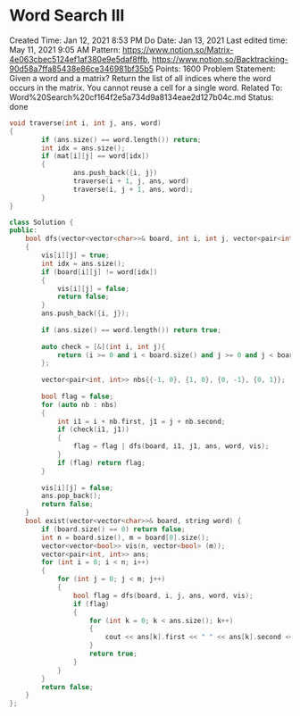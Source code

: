 # Word Search III

Created Time: Jan 12, 2021 8:53 PM
Do Date: Jan 13, 2021
Last edited time: May 11, 2021 9:05 AM
Pattern: https://www.notion.so/Matrix-4e063cbec5124ef1af380e9e5daf8ffb, https://www.notion.so/Backtracking-90d58a7ffa85438e86ce346981bf35b5
Points: 1600
Problem Statement: Given a word and a matrix? Return the list of all indices where the word occurs in the matrix. You cannot reuse a cell for a single word. 
Related To: Word%20Search%20cf164f2e5a734d9a8134eae2d127b04c.md
Status: done

```cpp
void traverse(int i, int j, ans, word)
{
		if (ans.size() == word.length()) return;
		int idx = ans.size();
		if (mat[i][j] == word[idx])
		{
				ans.push_back({i, j})
				traverse(i + 1, j, ans, word)
				traverse(i, j + 1, ans, word); 
		}
}
```

```cpp
class Solution {
public:
    bool dfs(vector<vector<char>>& board, int i, int j, vector<pair<int, int>>& ans, string& word, vector<vector<bool>>& vis)
    {
        vis[i][j] = true; 
        int idx = ans.size();
        if (board[i][j] != word[idx])
        {
            vis[i][j] = false; 
            return false; 
        }
        ans.push_back({i, j}); 
        
        if (ans.size() == word.length()) return true; 
        
        auto check = [&](int i, int j){
            return (i >= 0 and i < board.size() and j >= 0 and j < board[0].size() and vis[i][j] == false);
        };
        
        vector<pair<int, int>> nbs{{-1, 0}, {1, 0}, {0, -1}, {0, 1}}; 
        
        bool flag = false; 
        for (auto nb : nbs)
        {
            int i1 = i + nb.first, j1 = j + nb.second; 
            if (check(i1, j1))
            {
                flag = flag | dfs(board, i1, j1, ans, word, vis); 
            }
            if (flag) return flag;
        }
        
        vis[i][j] = false; 
        ans.pop_back();
        return false;
    }
    bool exist(vector<vector<char>>& board, string word) {
        if (board.size() == 0) return false;
        int n = board.size(), m = board[0].size(); 
        vector<vector<bool>> vis(n, vector<bool> (m));
        vector<pair<int, int>> ans; 
        for (int i = 0; i < n; i++)
        {
            for (int j = 0; j < m; j++)
            {
                bool flag = dfs(board, i, j, ans, word, vis); 
                if (flag)
                {
                    for (int k = 0; k < ans.size(); k++)
                    {
                        cout << ans[k].first << " " << ans[k].second << endl;
                    }
                    return true; 
                }
            }
        }
        return false; 
    }
};
```